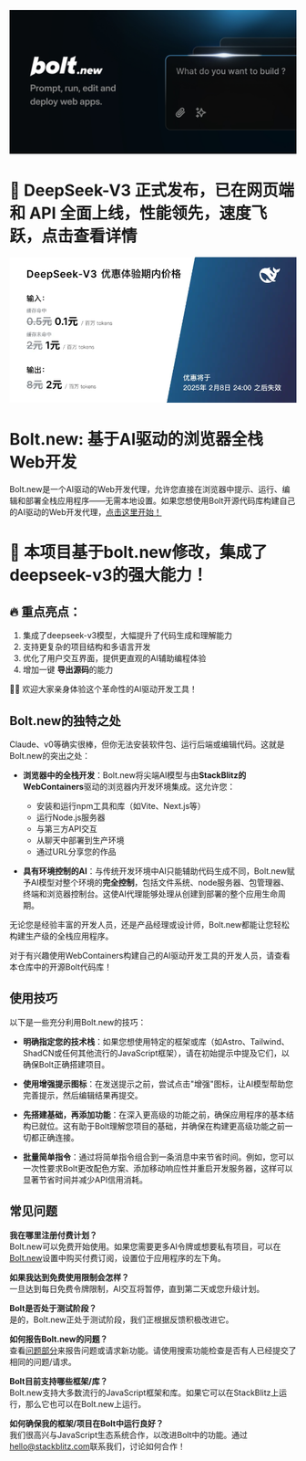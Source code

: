 [![Bolt.new: 基于AI驱动的浏览器全栈Web开发](./public/social_preview_index.jpg)](https://bolt.new)

# 🎉 DeepSeek-V3 正式发布，已在网页端和 API 全面上线，性能领先，速度飞跃，点击查看详情

[![DeepSeek-V3 正式发布，已在网页端和 API 全面上线，性能领先，速度飞跃，点击查看详情。](doc/deepseek.png)](https://www.deepseek.com/)

# Bolt.new: 基于AI驱动的浏览器全栈Web开发

Bolt.new是一个AI驱动的Web开发代理，允许您直接在浏览器中提示、运行、编辑和部署全栈应用程序——无需本地设置。如果您想使用Bolt开源代码库构建自己的AI驱动的Web开发代理，[点击这里开始！](./CONTRIBUTING.md)

# 🚀 本项目基于bolt.new修改，集成了deepseek-v3的强大能力！

## 🔥 重点亮点：

1. 集成了deepseek-v3模型，大幅提升了代码生成和理解能力
2. 支持更复杂的项目结构和多语言开发
3. 优化了用户交互界面，提供更直观的AI辅助编程体验
4. 增加一键 **导出源码**的能力

👨‍💻 欢迎大家亲身体验这个革命性的AI驱动开发工具！

## Bolt.new的独特之处

Claude、v0等确实很棒，但你无法安装软件包、运行后端或编辑代码。这就是Bolt.new的突出之处：

- **浏览器中的全栈开发**：Bolt.new将尖端AI模型与由**StackBlitz的WebContainers**驱动的浏览器内开发环境集成。这允许您：

  - 安装和运行npm工具和库（如Vite、Next.js等）
  - 运行Node.js服务器
  - 与第三方API交互
  - 从聊天中部署到生产环境
  - 通过URL分享您的作品

- **具有环境控制的AI**：与传统开发环境中AI只能辅助代码生成不同，Bolt.new赋予AI模型对整个环境的**完全控制**，包括文件系统、node服务器、包管理器、终端和浏览器控制台。这使AI代理能够处理从创建到部署的整个应用生命周期。

无论您是经验丰富的开发人员，还是产品经理或设计师，Bolt.new都能让您轻松构建生产级的全栈应用程序。

对于有兴趣使用WebContainers构建自己的AI驱动开发工具的开发人员，请查看本仓库中的开源Bolt代码库！

## 使用技巧

以下是一些充分利用Bolt.new的技巧：

- **明确指定您的技术栈**：如果您想使用特定的框架或库（如Astro、Tailwind、ShadCN或任何其他流行的JavaScript框架），请在初始提示中提及它们，以确保Bolt正确搭建项目。

- **使用增强提示图标**：在发送提示之前，尝试点击"增强"图标，让AI模型帮助您完善提示，然后编辑结果再提交。

- **先搭建基础，再添加功能**：在深入更高级的功能之前，确保应用程序的基本结构已就位。这有助于Bolt理解您项目的基础，并确保在构建更高级功能之前一切都正确连接。

- **批量简单指令**：通过将简单指令组合到一条消息中来节省时间。例如，您可以一次性要求Bolt更改配色方案、添加移动响应性并重启开发服务器，这样可以显著节省时间并减少API信用消耗。

## 常见问题

**我在哪里注册付费计划？**  
Bolt.new可以免费开始使用。如果您需要更多AI令牌或想要私有项目，可以在[Bolt.new](https://bolt.new)设置中购买付费订阅，设置位于应用程序的左下角。

**如果我达到免费使用限制会怎样？**  
一旦达到每日免费令牌限制，AI交互将暂停，直到第二天或您升级计划。

**Bolt是否处于测试阶段？**  
是的，Bolt.new正处于测试阶段，我们正根据反馈积极改进它。

**如何报告Bolt.new的问题？**  
查看[问题部分](https://github.com/stackblitz/bolt.new/issues)来报告问题或请求新功能。请使用搜索功能检查是否有人已经提交了相同的问题/请求。

**Bolt目前支持哪些框架/库？**  
Bolt.new支持大多数流行的JavaScript框架和库。如果它可以在StackBlitz上运行，那么它也可以在Bolt.new上运行。

**如何确保我的框架/项目在Bolt中运行良好？**  
我们很高兴与JavaScript生态系统合作，以改进Bolt中的功能。通过[hello@stackblitz.com](mailto:hello@stackblitz.com)联系我们，讨论如何合作！
